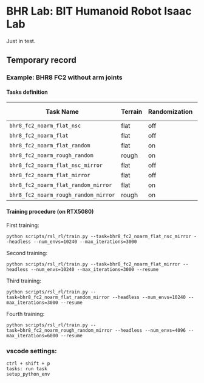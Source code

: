# BHR Lab: BIT Humanoid Robot Isaac Lab
Just in test. 

## Temporary record
### Example: BHR8 FC2 without arm joints
#### Tasks definition
| Task Name                           | Terrain | Randomization | Self Collision | Mirror |
|-------------------------------------|---------|---------------|----------------|--------|
| `bhr8_fc2_noarm_flat_nsc`           |  flat   | off           | off            | off    |
| `bhr8_fc2_noarm_flat`               |  flat   | off           | on             | off    |
| `bhr8_fc2_noarm_flat_random`        |  flat   | on            | on             | off    |
| `bhr8_fc2_noarm_rough_random`       |  rough  | on            | on             | off    |
| `bhr8_fc2_noarm_flat_nsc_mirror`    |  flat   | off           | off            | on     |
| `bhr8_fc2_noarm_flat_mirror`        |  flat   | off           | on             | on     |
| `bhr8_fc2_noarm_flat_random_mirror` |  flat   | on            | on             | on     |
| `bhr8_fc2_noarm_rough_random_mirror`|  rough  | on            | on             | on     |

#### Training procedure (on RTX5080)
First training: 
```
python scripts/rsl_rl/train.py --task=bhr8_fc2_noarm_flat_nsc_mirror --headless --num_envs=10240 --max_iterations=3000
```

Second training:
```
python scripts/rsl_rl/train.py --task=bhr8_fc2_noarm_flat_mirror --headless --num_envs=10240 --max_iterations=3000 --resume
```

Third training:
```
python scripts/rsl_rl/train.py --task=bhr8_fc2_noarm_flat_random_mirror --headless --num_envs=10240 --max_iterations=3000 --resume
```

Fourth training:
```
python scripts/rsl_rl/train.py --task=bhr8_fc2_noarm_rough_random_mirror --headless --num_envs=4096 --max_iterations=6000 --resume
```

### vscode settings:
```
ctrl + shift + p
tasks: run task
setup_python_env
```